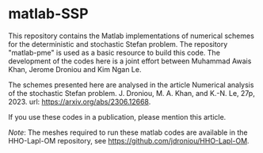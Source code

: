 # matlab-SSP
This repository contains the Matlab implementations of numerical schemes for the deterministic and stochastic Stefan problem. The repository "matlab-pme" is used as a basic resource to build this code. 
The development of the codes here is a joint effort between Muhammad Awais Khan, Jerome Droniou and Kim Ngan Le.

The schemes presented here are analysed in the article
  Numerical analysis of the stochastic Stefan problem. 
  J. Droniou, M. A. Khan, and K.-N. Le, 27p, 2023. 
  url: https://arxiv.org/abs/2306.12668.

If you use these codes in a publication, please mention this article.

*Note*: The meshes required to run these matlab codes are available in the HHO-Lapl-OM repository, see https://github.com/jdroniou/HHO-Lapl-OM.
